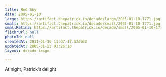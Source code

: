 ```yaml
---
title: Red Sky
date: 2005-01-10
large: https://artifact.thepatrick.io/decade/large/2005-01-10-1771.jpg
small: https://artifact.thepatrick.io/decade/small/2005-01-10-1771.jpg
smallRetina: https://artifact.thepatrick.io/decade/small/2005-01-10-1771@2x.jpg
flickrUrl: null
photoId: null
createdAt: 2011-01-30 11:07:17.526093
updatedAt: 2005-01-23 03:26:10
layout: decade-image

---
```

At night, Patrick's delight
